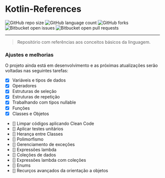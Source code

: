 # Kotlin-References

![GitHub repo size](https://img.shields.io/github/repo-size/DavidSilveira80/README-template?style=for-the-badge)
![GitHub language count](https://img.shields.io/github/languages/count/DavidSilveira80/README-template?style=for-the-badge)
![GitHub forks](https://img.shields.io/github/forks/iurecode/README-template?style=for-the-badge)
![Bitbucket open issues](https://img.shields.io/bitbucket/issues/DavidSilveira80/README-template?style=for-the-badge)
![Bitbucket open pull requests](https://img.shields.io/bitbucket/pr-raw/DavidSilveira80/README-template?style=for-the-badge)

---

> Repositório com referências aos conceitos básicos da linguagem.

### Ajustes e melhorias

O projeto ainda está em desenvolvimento e as próximas atualizações serão voltadas nas seguintes tarefas:

- [x] Variáveis e tipos de dados
- [x] Operadores
- [x] Estruturas de seleção
- [x] Estruturas de repetição
- [x] Trabalhando com tipos nullable
- [x] Funções
- [x] Classes e Objetos
- []  Limpar códigos aplicando Clean Code
- []  Aplicar testes unitários
- []  Herança entre Classes
- []  Polimorfismo
- []  Gerenciamento de exceções
- []  Expressões lambda
- []  Coleções de dados
- []  Expressões lambda com coleções
- []  Enums
- []  Recurços avançados da orientação a objetos


